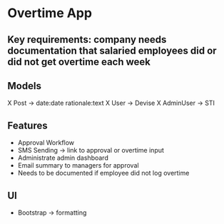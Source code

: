 # Overtime App

## Key requirements: company needs documentation that salaried employees did or did not get overtime each week

## Models
X Post -> date:date rationale:text
X User -> Devise
X AdminUser -> STI

## Features
- Approval Workflow
- SMS Sending -> link to approval or overtime input
- Administrate admin dashboard
- Email summary to managers for approval
- Needs to be documented if employee did not log overtime

## UI
- Bootstrap -> formatting